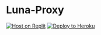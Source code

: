 # Luna-Proxy


<a href="https://replit.com/github/illusionTBA/Luna-proxy" rel="nofollow"><img src="https://raw.githubusercontent.com/BinBashBanana/deploy-buttons/master/buttons/remade/replit.svg" alt="Host on Replit" style="max-width: 100%;"></a>
<a href="https://heroku.com/deploy/?template=https://github.com/illusionTBA/Luna-Proxy" rel="nofollow"><img wsrc="https://raw.githubusercontent.com/BinBashBanana/deploy-buttons/master/buttons/remade/heroku.svg" alt="Deploy to Heroku" style="max-width: 100%;"></a>
